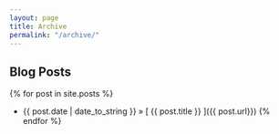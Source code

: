 ```yaml
---
layout: page
title: Archive
permalink: "/archive/"
---
```


## Blog Posts

{% for post in site.posts %}
  * {{ post.date | date_to_string }} &raquo; [ {{ post.title }} ]({{ post.url}})
{% endfor %}